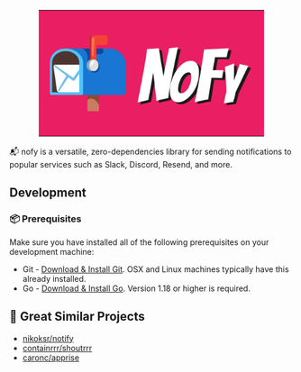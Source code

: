 <p align="center"><img src="docs/images/logo.png" alt="nofylogo logo" width="400" ></p>

📬 nofy is a versatile, zero-dependencies library for sending notifications to popular services such as Slack, Discord, Resend, and more.


## Development

### 📦 Prerequisites

Make sure you have installed all of the following prerequisites on your development machine:
- Git - [Download & Install Git](https://git-scm.com/downloads). OSX and Linux machines typically have this already installed.
- Go - [Download & Install Go](https://golang.org/doc/install). Version 1.18 or higher is required.

## 🤝 Great Similar Projects
- [nikoksr/notify](https://github.com/nikoksr/notify)
- [containrrr/shoutrrr](https://github.com/containrrr/shoutrrr)
- [caronc/apprise](https://github.com/caronc/apprise)



